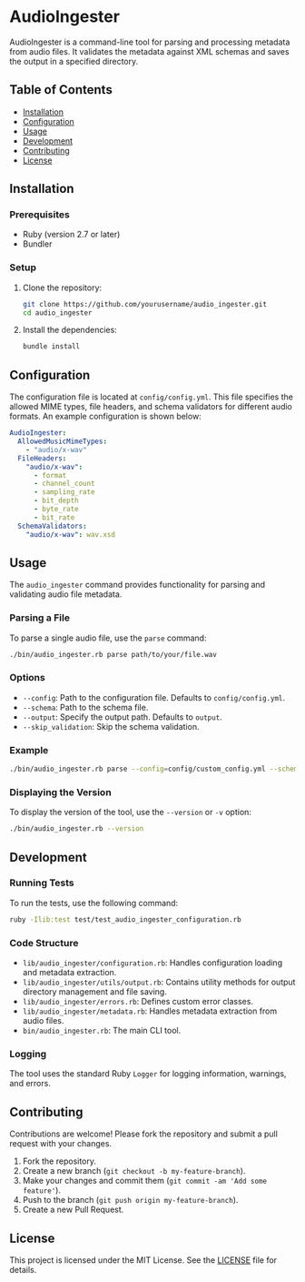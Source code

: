 # AudioIngester

AudioIngester is a command-line tool for parsing and processing metadata from audio files. It validates the metadata against XML schemas and saves the output in a specified directory.

## Table of Contents

- [Installation](#installation)
- [Configuration](#configuration)
- [Usage](#usage)
- [Development](#development)
- [Contributing](#contributing)
- [License](#license)

## Installation

### Prerequisites

- Ruby (version 2.7 or later)
- Bundler

### Setup

1. Clone the repository:

    ```sh
    git clone https://github.com/yourusername/audio_ingester.git
    cd audio_ingester
    ```

2. Install the dependencies:

    ```sh
    bundle install
    ```

## Configuration

The configuration file is located at `config/config.yml`. This file specifies the allowed MIME types, file headers, and schema validators for different audio formats. An example configuration is shown below:

```yaml
AudioIngester:
  AllowedMusicMimeTypes:
    - "audio/x-wav"
  FileHeaders:
    "audio/x-wav":
      - format
      - channel_count
      - sampling_rate
      - bit_depth
      - byte_rate
      - bit_rate
  SchemaValidators:
    "audio/x-wav": wav.xsd
```

## Usage

The `audio_ingester` command provides functionality for parsing and validating audio file metadata.

### Parsing a File

To parse a single audio file, use the `parse` command:

```sh
./bin/audio_ingester.rb parse path/to/your/file.wav
```

### Options

- `--config`: Path to the configuration file. Defaults to `config/config.yml`.
- `--schema`: Path to the schema file.
- `--output`: Specify the output path. Defaults to `output`.
- `--skip_validation`: Skip the schema validation.

### Example

```sh
./bin/audio_ingester.rb parse --config=config/custom_config.yml --schema=data/schema/custom_schema.xsd --output=custom_output --skip_validation path/to/your/file.wav
```

### Displaying the Version

To display the version of the tool, use the `--version` or `-v` option:

```sh
./bin/audio_ingester.rb --version
```

## Development

### Running Tests

To run the tests, use the following command:

```sh
ruby -Ilib:test test/test_audio_ingester_configuration.rb
```

### Code Structure

- `lib/audio_ingester/configuration.rb`: Handles configuration loading and metadata extraction.
- `lib/audio_ingester/utils/output.rb`: Contains utility methods for output directory management and file saving.
- `lib/audio_ingester/errors.rb`: Defines custom error classes.
- `lib/audio_ingester/metadata.rb`: Handles metadata extraction from audio files.
- `bin/audio_ingester.rb`: The main CLI tool.

### Logging

The tool uses the standard Ruby `Logger` for logging information, warnings, and errors.

## Contributing

Contributions are welcome! Please fork the repository and submit a pull request with your changes.

1. Fork the repository.
2. Create a new branch (`git checkout -b my-feature-branch`).
3. Make your changes and commit them (`git commit -am 'Add some feature'`).
4. Push to the branch (`git push origin my-feature-branch`).
5. Create a new Pull Request.

## License

This project is licensed under the MIT License. See the [LICENSE](LICENSE) file for details.
